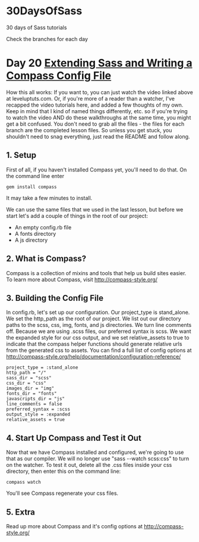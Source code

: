 30DaysOfSass
============

30 days of Sass tutorials

Check the branches for each day

# Day 20 [Extending Sass and Writing a Compass Config File](http://leveluptuts.com/tutorials/sass-tutorials/21-extending-sass-and-writing-config-file)
How this all works:  If you want to, you can just watch the video linked above at leveluptuts.com. Or, if you're more of a reader than a watcher, I've recapped the video tutorials here, and added a few thoughts of my own. Keep in mind that I kind of named things differently, etc. so if you're trying to watch the video AND do these walkthroughs at the same time, you might get a bit confused. You don't need to grab all the files - the files for each branch are the completed lesson files. So unless you get stuck, you shouldn't need to snag everything, just read the README and follow along.

## 1. Setup
First of all, if you haven't installed Compass yet, you'll need to do that.
On the command line enter
```
gem install compass
```

It may take a few minutes to install.

We can use the same files that we used in the last lesson, but before we start let's add a couple of things in the root of our project:
* An empty config.rb file
* A fonts directory
* A js directory

## 2. What is Compass?
Compass is a collection of mixins and tools that help us build sites easier. To learn more about Compass, visit http://compass-style.org/

## 3. Building the Config File
In config.rb, let's set up our configuration.  Our project_type is stand_alone. We set the http_path as the root of our project. We list out our directory paths to the scss, css, img, fonts, and js directories. We turn line comments off.  Because we are using .scss files, our preferred syntax is scss. We want the expanded style for our css output, and we set relative_assets to true to indicate that the compass helper functions should generate relative urls from the generated css to assets.  You can find a full list of config options at http://compass-style.org/help/documentation/configuration-reference/

 ```
project_type = :stand_alone
http_path = "/"
sass_dir = "scss"
css_dir = "css"
images_dir = "img"
fonts_dir = "fonts"
javascripts_dir = "js"
line_comments = false
preferred_syntax = :scss
output_style = :expanded
relative_assets = true
 ```
 
## 4. Start Up Compass and Test it Out
 Now that we have Compass installed and configured, we're going to use that as our compiler.  We will no longer use "sass --watch scss:css" to turn on the watcher.
 To test it out, delete all the .css files inside your css directory, then enter this on the command line:
 
 ```
 compass watch
 ```
 You'll see Compass regenerate your css files.  
 
## 5. Extra
Read up more about Compass and it's config options at http://compass-style.org/
